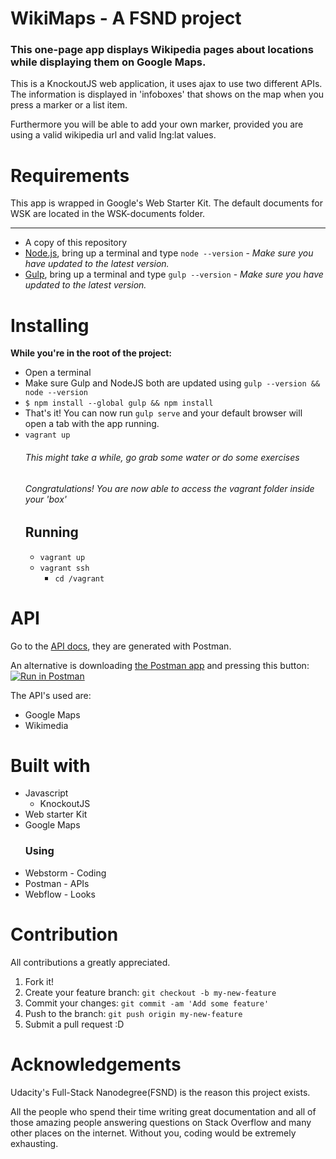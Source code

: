 # WikiMaps - A FSND project
### This one-page app displays Wikipedia pages about locations while displaying them on Google Maps.
This is a KnockoutJS web application, it uses ajax to use two different APIs.
The information is displayed in 'infoboxes' that shows on the map when you press a marker or a list item.


Furthermore you will be able to add your own marker, provided you are using a valid wikipedia url and valid lng:lat values.

# Requirements
This app is wrapped in Google's Web Starter Kit. The default documents for WSK are located in the WSK-documents folder.

---
- A copy of this repository
- [Node.js](https://nodejs.org), bring up a terminal and type `node --version` - _Make sure you have updated to the latest version._
- [Gulp](http://gulpjs.com), bring up a terminal and type `gulp --version` - _Make sure you have updated to the latest version._


# Installing

**While you're in the root of the project:**
- Open a terminal
- Make sure Gulp and NodeJS both are updated using `gulp --version && node --version`
- `$ npm install --global gulp && npm install`
- That's it! You can now run `gulp serve` and your default browser will open a tab with the app running. 
- `vagrant up`
  ###### This might take a while, go grab some water or do some exercises
  ###### Congratulations! You are now able to access the vagrant folder inside your 'box'
  ## Running
  - `vagrant up`
  - `vagrant ssh`
    - `cd /vagrant`
  


# API
Go to the [API docs](https://documenter.getpostman.com/view/2229326/item-catalog/6fSWmNf), they are generated with Postman.

An alternative is downloading [the Postman app](https://www.getpostman.com/) and pressing this button:
[![Run in Postman](https://run.pstmn.io/button.svg)](https://app.getpostman.com/run-collection/4263598c8bd1b5ce049e)

The API's used are:
- Google Maps
- Wikimedia

# Built with
- Javascript
  - KnockoutJS
- Web starter Kit
- Google Maps
  ### Using
- Webstorm - Coding
- Postman - APIs
- Webflow - Looks

# Contribution
All contributions a greatly appreciated.
1. Fork it!
2. Create your feature branch: `git checkout -b my-new-feature`
3. Commit your changes: `git commit -am 'Add some feature'`
4. Push to the branch: `git push origin my-new-feature`
5. Submit a pull request :D

# Acknowledgements
Udacity's Full-Stack Nanodegree(FSND) is the reason this project exists.

All the people who spend their time writing great documentation
and all of those amazing people answering questions on Stack Overflow and many other places on the internet. Without you, coding would be extremely exhausting.
